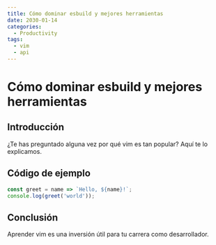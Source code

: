 ```yaml
---
title: Cómo dominar esbuild y mejores herramientas
date: 2030-01-14
categories:
  - Productivity
tags:
  - vim
  - api
---
```


# Cómo dominar esbuild y mejores herramientas

## Introducción

¿Te has preguntado alguna vez por qué vim es tan popular? Aquí te lo explicamos.

## Código de ejemplo

```javascript
const greet = name => `Hello, ${name}!`;
console.log(greet('world'));
```

## Conclusión

Aprender vim es una inversión útil para tu carrera como desarrollador.